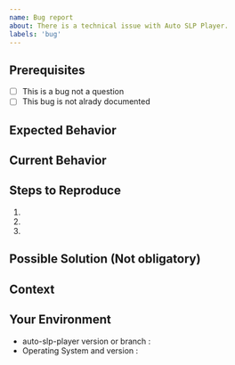 ```yaml
---
name: Bug report
about: There is a technical issue with Auto SLP Player.
labels: 'bug'
---
```


<!-- Please use the following issue template or your issue will be closed -->

## Prerequisites

<!-- If the following boxes are not ALL checked, your issue is likely to be closed -->

- [ ] This is a bug not a question
- [ ] This bug is not alrady documented

## Expected Behavior

<!--- What should have happened? -->

## Current Behavior

<!--- What went wrong? -->

## Steps to Reproduce

<!-- Paste any error messages -->

1.

2.

3.

## Possible Solution (Not obligatory)

<!--- Suggest a reason for the bug or how to fix it. -->

## Context

<!--- How has this issue affected you? What are you trying to accomplish? -->
<!--- Did you make any changes to the boilerplate after cloning it? -->
<!--- Providing context helps us come up with a solution that is most useful in the real world -->

## Your Environment

<!--- Include as many relevant details about the environment you experienced the bug in -->

- auto-slp-player version or branch :
- Operating System and version :
